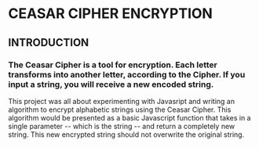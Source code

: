 # CEASAR CIPHER ENCRYPTION

## INTRODUCTION
### The Ceasar Cipher is a tool for encryption. Each letter transforms into another letter, according to the Cipher. If you input a string, you will receive a new encoded string.

This project was all about experimenting with Javasript and writing an algorithm to encrypt alphabetic strings using the Ceasar Cipher. This algorithm would be presented as a basic Javascript function that takes in a single parameter -- which is the string -- and return a completely new string. This new encrypted string should not overwrite the original string.
